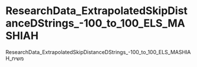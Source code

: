 # ResearchData_ExtrapolatedSkipDistanceDStrings_-100_to_100_ELS_MASHIAH
ResearchData_ExtrapolatedSkipDistanceDStrings_-100_to_100_ELS_MASHIAH_משיח
